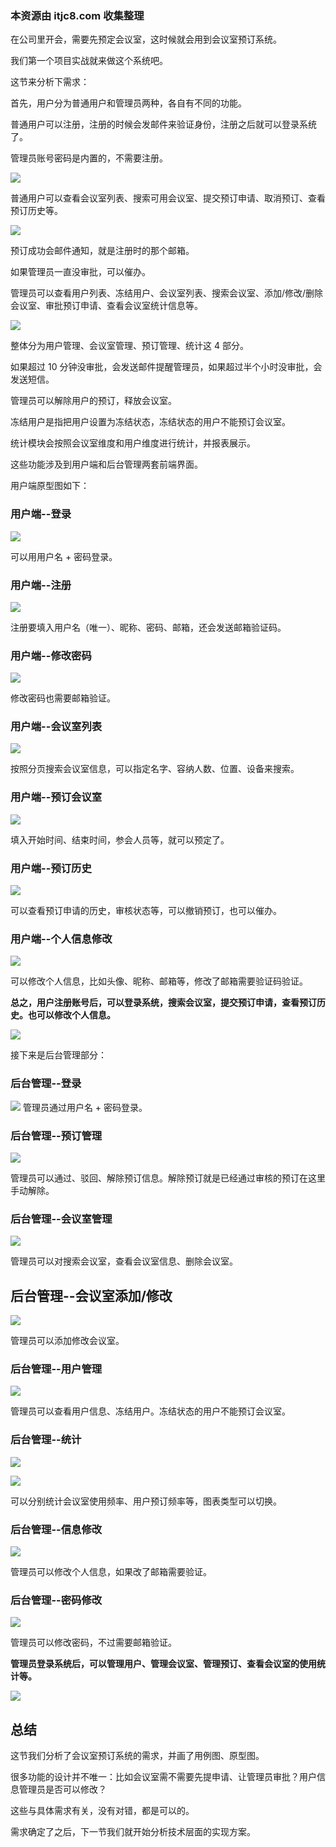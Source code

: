 ### 本资源由 itjc8.com 收集整理
﻿在公司里开会，需要先预定会议室，这时候就会用到会议室预订系统。

我们第一个项目实战就来做这个系统吧。

这节来分析下需求：

首先，用户分为普通用户和管理员两种，各自有不同的功能。

普通用户可以注册，注册的时候会发邮件来验证身份，注册之后就可以登录系统了。

管理员账号密码是内置的，不需要注册。

![](//liushuaiyang.oss-cn-shanghai.aliyuncs.com/nest-docs/image/第84章-1.png)

普通用户可以查看会议室列表、搜索可用会议室、提交预订申请、取消预订、查看预订历史等。

![](//liushuaiyang.oss-cn-shanghai.aliyuncs.com/nest-docs/image/第84章-2.png)

预订成功会邮件通知，就是注册时的那个邮箱。

如果管理员一直没审批，可以催办。

管理员可以查看用户列表、冻结用户、会议室列表、搜索会议室、添加/修改/删除会议室、审批预订申请、查看会议室统计信息等。

![](//liushuaiyang.oss-cn-shanghai.aliyuncs.com/nest-docs/image/第84章-3.png)

整体分为用户管理、会议室管理、预订管理、统计这 4 部分。

如果超过 10 分钟没审批，会发送邮件提醒管理员，如果超过半个小时没审批，会发送短信。

管理员可以解除用户的预订，释放会议室。

冻结用户是指把用户设置为冻结状态，冻结状态的用户不能预订会议室。

统计模块会按照会议室维度和用户维度进行统计，并报表展示。

这些功能涉及到用户端和后台管理两套前端界面。

用户端原型图如下：

### 用户端--登录

![](//liushuaiyang.oss-cn-shanghai.aliyuncs.com/nest-docs/image/第84章-4.png)

可以用用户名 + 密码登录。

### 用户端--注册

![](//liushuaiyang.oss-cn-shanghai.aliyuncs.com/nest-docs/image/第84章-5.png)

注册要填入用户名（唯一）、昵称、密码、邮箱，还会发送邮箱验证码。

### 用户端--修改密码

![](//liushuaiyang.oss-cn-shanghai.aliyuncs.com/nest-docs/image/第84章-6.png)

修改密码也需要邮箱验证。

### 用户端--会议室列表

![](//liushuaiyang.oss-cn-shanghai.aliyuncs.com/nest-docs/image/第84章-7.png)

按照分页搜索会议室信息，可以指定名字、容纳人数、位置、设备来搜索。

### 用户端--预订会议室

![](//liushuaiyang.oss-cn-shanghai.aliyuncs.com/nest-docs/image/第84章-8.png)

填入开始时间、结束时间，参会人员等，就可以预定了。

### 用户端--预订历史

![](//liushuaiyang.oss-cn-shanghai.aliyuncs.com/nest-docs/image/第84章-9.png)

可以查看预订申请的历史，审核状态等，可以撤销预订，也可以催办。

### 用户端--个人信息修改

![](//liushuaiyang.oss-cn-shanghai.aliyuncs.com/nest-docs/image/第84章-10.png)

可以修改个人信息，比如头像、昵称、邮箱等，修改了邮箱需要验证码验证。

**总之，用户注册账号后，可以登录系统，搜索会议室，提交预订申请，查看预订历史。也可以修改个人信息。**

![](//liushuaiyang.oss-cn-shanghai.aliyuncs.com/nest-docs/image/第84章-11.png)

接下来是后台管理部分：

### 后台管理--登录

![](//liushuaiyang.oss-cn-shanghai.aliyuncs.com/nest-docs/image/第84章-12.png)
管理员通过用户名 + 密码登录。

### 后台管理--预订管理

![](//liushuaiyang.oss-cn-shanghai.aliyuncs.com/nest-docs/image/第84章-13.png)

管理员可以通过、驳回、解除预订信息。解除预订就是已经通过审核的预订在这里手动解除。

### 后台管理--会议室管理

![](//liushuaiyang.oss-cn-shanghai.aliyuncs.com/nest-docs/image/第84章-14.png)

管理员可以对搜索会议室，查看会议室信息、删除会议室。

## 后台管理--会议室添加/修改

![](//liushuaiyang.oss-cn-shanghai.aliyuncs.com/nest-docs/image/第84章-15.png)

管理员可以添加修改会议室。


### 后台管理--用户管理

![](//liushuaiyang.oss-cn-shanghai.aliyuncs.com/nest-docs/image/第84章-16.png)

管理员可以查看用户信息、冻结用户。冻结状态的用户不能预订会议室。

### 后台管理--统计

![](//liushuaiyang.oss-cn-shanghai.aliyuncs.com/nest-docs/image/第84章-17.png)

![](//liushuaiyang.oss-cn-shanghai.aliyuncs.com/nest-docs/image/第84章-18.png)

可以分别统计会议室使用频率、用户预订频率等，图表类型可以切换。

### 后台管理--信息修改
 
![](//liushuaiyang.oss-cn-shanghai.aliyuncs.com/nest-docs/image/第84章-19.png)

管理员可以修改个人信息，如果改了邮箱需要验证。

### 后台管理--密码修改

![](//liushuaiyang.oss-cn-shanghai.aliyuncs.com/nest-docs/image/第84章-20.png)

管理员可以修改密码，不过需要邮箱验证。

**管理员登录系统后，可以管理用户、管理会议室、管理预订、查看会议室的使用统计等。**

![](//liushuaiyang.oss-cn-shanghai.aliyuncs.com/nest-docs/image/第84章-21.png)

## 总结

这节我们分析了会议室预订系统的需求，并画了用例图、原型图。

很多功能的设计并不唯一：比如会议室需不需要先提申请、让管理员审批？用户信息管理员是否可以修改？

这些与具体需求有关，没有对错，都是可以的。

需求确定了之后，下一节我们就开始分析技术层面的实现方案。
